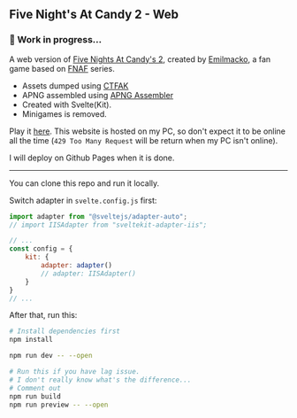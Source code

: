 ## Five Night's At Candy 2 - Web

### 🚧 Work in progress...

A web version of [Five Nights At Candy's 2](https://gamejolt.com/games/five-nights-at-candy-s-2-official/110234), created by [Emilmacko](https://gamejolt.com/@Emilmacko), a fan game based on [FNAF](https://freddy-fazbears-pizza.fandom.com/wiki/Five_Nights_at_Freddy%27s_(Franchise)) series.

- Assets dumped using [CTFAK](https://github.com/CTFAK/CTFAK2.0)
- APNG assembled using [APNG Assembler](https://apngasm.sourceforge.net/)
- Created with Svelte(Kit).
- Minigames is removed.

Play it [here](https://fnac2.choomai.lol). This website is hosted on my PC, so don't expect it to be online all the time (`429 Too Many Request` will be return when my PC isn't online).

I will deploy on Github Pages when it is done.

---

You can clone this repo and run it locally.

Switch adapter in `svelte.config.js` first:

```javascript
import adapter from "@sveltejs/adapter-auto";
// import IISAdapter from "sveltekit-adapter-iis";
```

```javascript
// ...
const config = {
    kit: {
        adapter: adapter()
        // adapter: IISAdapter()
    }
}
// ...
```

After that, run this:

```bash
# Install dependencies first
npm install

npm run dev -- --open

# Run this if you have lag issue.
# I don't really know what's the difference...
# Comment out 
npm run build
npm run preview -- --open
```